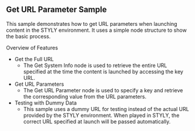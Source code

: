 ## Get URL Parameter Sample

This sample demonstrates how to get URL parameters when launching content in the STYLY environment. It uses a simple node structure to show the basic process.

Overview of Features 
* Get the Full URL
  * The Get System Info node is used to retrieve the entire URL specified at the time the content is launched by accessing the key URL.
* Get URL Parameters
  * The Get URL Parameter node is used to specify a key and retrieve the corresponding value from the URL parameters. 
* Testing with Dummy Data 
  * This sample uses a dummy URL for testing instead of the actual URL provided by the STYLY environment. When played in STYLY, the correct URL specified at launch will be passed automatically.
